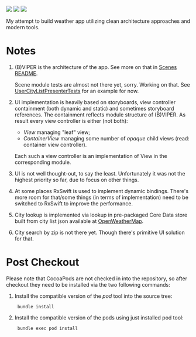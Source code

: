 [![](https://travis-ci.org/grigorye/Weather.svg?branch=master)](https://travis-ci.org/grigorye/Weather)
[![](https://codecov.io/gh/grigorye/Weather/branch/master/graph/badge.svg)](https://codecov.io/gh/grigorye/Weather)
[![](https://gitlab.com/grigorye/Weather/badges/master/pipeline.svg)](https://gitlab.com/grigorye/Weather/commits/master)

My attempt to build weather app utilizing clean architecture approaches and modern tools.

# Notes

1. (B)VIPER is the architecture of the app. See more on that in [Scenes README](./Modules/WeatherAppKit/WeatherAppKit/Scenes/README.md).

   Scene module tests are almost not there yet, sorry. Working on that. See [UserCityListPresenterTests](./Modules/WeatherAppKit/WeatherAppKit/Scenes/UserCityList/UserCityListPresenterTests.swift) for an example for now.

2. UI implementation is heavily based on storyboards, view controller containment (both dynamic and static) and sometimes storyboard references. The containment reflects module structure of (B)VIPER. As result every view controller is either (not both):

   * *View* managing "leaf" view;
   * *ContainerView* managing some number of *opaque* child views (read: container view controller).

   Each such a view controller is an implementation of View in the corresponding module.

3. UI is not well thought-out, to say the least. Unfortunately it was not the highest priority so far, due to focus on other things.

4. At some places RxSwift is used to implement dynamic bindings. There's more room for that/some things (in terms of implementation) need to be switched to RxSwift to improve the performance.

5. City lookup is implemented via lookup in pre-packaged Core Data store built from city list json available at [OpenWeatherMap](http://bulk.openweathermap.org/sample/). 

6. City search by zip is not there yet. Though there's primitive UI solution for that.

# Post Checkout

Please note that CocoaPods are not checked in into the repository, so after checkout they need to be installed via the two following commands:

1. Install the compatible version of the *pod* tool into the source tree:

        bundle install

2. Install the compatible version of the pods using just installed pod tool:

        bundle exec pod install
